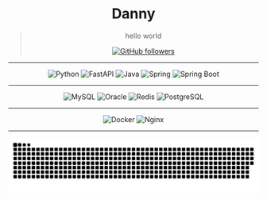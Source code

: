<div align="center">

# Danny

> hello world
>
> [![GitHub followers](https://img.shields.io/github/followers/ddongbu.svg?style=social&label=Follow)](https://github.com/ddongbu?tab=followers)

---

![Python](https://img.shields.io/badge/Python-3776AB?style=flat-square&logo=python&logoColor=white)
![FastAPI](https://img.shields.io/badge/FastAPI-009688?style=flat-square&logo=fastapi&logoColor=white)
![Java](https://img.shields.io/badge/Java-007396?style=flat-square&logo=openjdk&logoColor=white)
![Spring](https://img.shields.io/badge/Spring-6DB33F?style=flat-square&logo=spring&logoColor=white)
![Spring Boot](https://img.shields.io/badge/Spring%20Boot-17BF7C?style=flat-square&logo=springboot&logoColor=white)

---

![MySQL](https://img.shields.io/badge/MySQL-4479A1?style=flat-square&logo=mysql&logoColor=white)
![Oracle](https://custom-icon-badges.demolab.com/badge/Oracle-F80000?logo=oracle&logoColor=fff)
![Redis](https://img.shields.io/badge/Redis-DC382D?style=flat-square&logo=redis&logoColor=white)
![PostgreSQL](https://img.shields.io/badge/PostgreSQL-4169E1?style=flat-square&logo=postgresql&logoColor=white)

---

![Docker](https://img.shields.io/badge/Docker-2496ED?style=flat-square&logo=docker&logoColor=white)
![Nginx](https://img.shields.io/badge/Nginx-009639?style=flat-square&logo=nginx&logoColor=white)

---

<img src="https://raw.githubusercontent.com/rayder-dev/rayder-dev/output/snake.svg" alt="Snake animation" />


